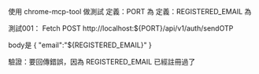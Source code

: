 使用 chrome-mcp-tool 做測試
定義：PORT 為 
定義：REGISTERED_EMAIL 為 

測試001：
Fetch POST http://localhost:${PORT}/api/v1/auth/sendOTP

body是
{
    "email":"${REGISTERED_EMAIL}"
}

驗證：要回傳錯誤，因為 REGISTERED_EMAIL 已經註冊過了